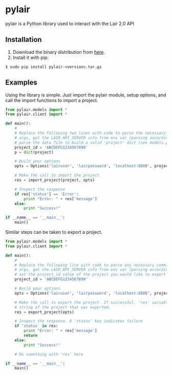 # pylair #

pylair is a Python library used to interact with the Lair 2.0 API

## Installation ##

1. Download the binary distribution from [here](https://github.com/lair-framework/pylair/releases/latest).
2. Install it with pip:

```
$ sudo pip install pylair-<version>.tar.gz
```

## Examples ##

Using the library is simple. Just import the pylair module, setup options, and call the import functions to import a project.

~~~~python
from pylair.models import *
from pylair.client import *

def main():
    #
    # Replace the following two lines with code to parse the necessary command line
    # args, get the LAIR_API_SERVER info from env var (parsing accordingly), and
    # parse the data file to build a valid 'project' dict (see models.py)
    project_id = 'ABCDEFG1234567890'
    p = dict(project)

    # Build your options
    opts = Options('lairuser', 'lairpassword', 'localhost:8888', project_id, scheme='http')

    # Make the call to import the project
    res = import_project(project, opts)

    # Inspect the response
    if res['status'] == 'Error':
        print "Error: " + res['message']
    else:
        print "Success!"

if __name__ == '__main__':
    main()
~~~~

Similar steps can be taken to export a project.

~~~~python
from pylair.models import *
from pylair.client import *

def main():
    #
    # Replace the following line with code to parse any necessary command line
    # args, get the LAIR_API_SERVER info from env var (parsing accordingly), and
    # set the project_id value of the project you would like to export
    project_id = 'ABCDEFG1234567890'

    # Build your options
    opts = Options('lairuser', 'lairpassword', 'localhost:8888', project_id, scheme='http')

    # Make the call to export the project. If successful, 'res' variable will contain a json
    # string of the project that was exported.
    res = export_project(opts)

    # Inspect the response. A 'status' key indicates failure
    if 'status' in res:
        print "Error: " + res['message']
        return
    else:
        print "Success!"

    # Do something with 'res' here

if __name__ == '__main__':
    main()
~~~~
